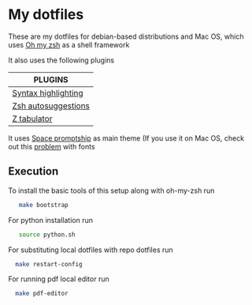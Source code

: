 # My dotfiles

These are my dotfiles for debian-based distributions and Mac OS, which uses [Oh my zsh](https://github.com/robbyrussell/oh-my-zsh/) as a shell framework

It also uses the following plugins

| PLUGINS |
| ------- |
| [Syntax highlighting](https://github.com/zsh-users/zsh-syntax-highlighting) |
| [Zsh autosuggestions](https://github.com/zsh-users/zsh-autosuggestions) |
| [Z tabulator](https://github.com/junegunn/fzf) |

It uses [Space promptship](https://github.com/denysdovhan/spaceship-prompt) as main theme
(If you use it on Mac OS, check out this [problem](https://github.com/powerline/fonts/issues/248#issuecomment-350831564) with fonts

## Execution

To install the basic tools of this setup along with oh-my-zsh run

```sh
   make bootstrap
```

For python installation run

```sh
   source python.sh
```

For substituting local dotfiles with repo dotfiles run

```sh
  make restart-config
```

For running pdf local editor run

```sh
  make pdf-editor
```
